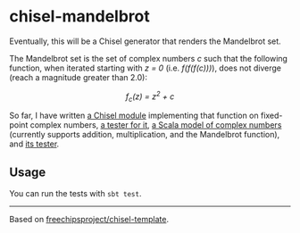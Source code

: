 chisel-mandelbrot
=================

Eventually, this will be a Chisel generator that renders the Mandelbrot set.

The Mandelbrot set is the set of complex numbers _c_ such that the following function, when iterated starting with _z = 0_ (i.e. _f(f(f(c)))_), does not diverge (reach a magnitude greater than 2.0):

<!-- low-budget LaTeX -->
<p align="center">
	<em>f<sub>c</sub>(z) = z<sup>2</sup> + c</em>
</p>

So far, I have written [a Chisel module](./src/main/scala/mandelbrot/MandelbrotFn.scala) implementing that function on fixed-point complex numbers, [a tester for it](./src/test/scala/mandelbrot/MandelbrotTester.scala), [a Scala model of complex numbers](./src/test/scala/mandelbrot/ComplexModel.scala) (currently supports addition, multiplication, and the Mandelbrot function), and [its tester](./src/test/scala/mandelbrot/ComplexModelTester.scala).

## Usage

You can run the tests with `sbt test`.

* * *

Based on [freechipsproject/chisel-template](https://github.com/freechipsproject/chisel-template).
